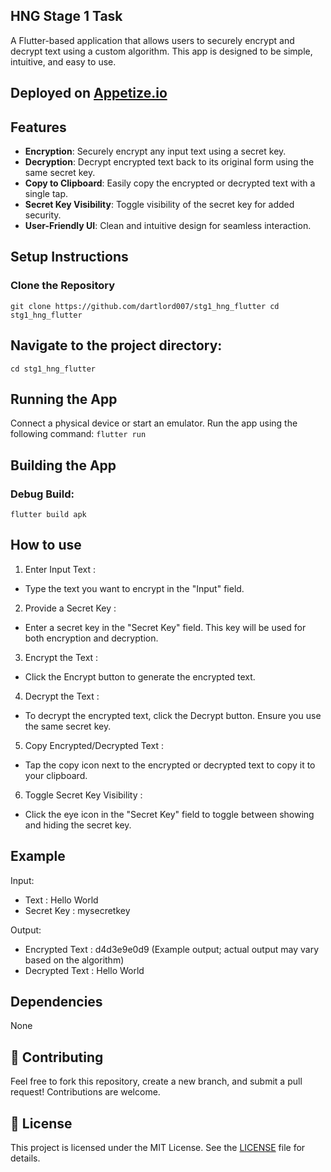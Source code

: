 ## HNG Stage 1 Task 

A Flutter-based application that allows users to securely encrypt and decrypt text using a custom algorithm. This app is designed to be simple, intuitive, and easy to use.

## Deployed on [Appetize.io](https://appetize.io/app/b_7dnpumb3nyvlmv3sbvhqztuu3e)

## Features

- **Encryption**: Securely encrypt any input text using a secret key.
- **Decryption**: Decrypt encrypted text back to its original form using the same secret key.
- **Copy to Clipboard**: Easily copy the encrypted or decrypted text with a single tap.
- **Secret Key Visibility**: Toggle visibility of the secret key for added security.
- **User-Friendly UI**: Clean and intuitive design for seamless interaction.

## Setup Instructions
### Clone the Repository
`
git clone https://github.com/dartlord007/stg1_hng_flutter
cd stg1_hng_flutter
`
## Navigate to the project directory:
`cd stg1_hng_flutter`

## Running the App
Connect a physical device or start an emulator.
Run the app using the following command:
`flutter run`

## Building the App

### Debug Build:
`flutter build apk`

## How to use

1. Enter Input Text :
- Type the text you want to encrypt in the "Input" field.
2. Provide a Secret Key :
- Enter a secret key in the "Secret Key" field. This key will be used for both encryption and decryption.
3. Encrypt the Text :
- Click the Encrypt button to generate the encrypted text.
4. Decrypt the Text :
- To decrypt the encrypted text, click the Decrypt button. Ensure you use the same secret key.
5. Copy Encrypted/Decrypted Text :
- Tap the copy icon next to the encrypted or decrypted text to copy it to your clipboard.
6. Toggle Secret Key Visibility :
- Click the eye icon in the "Secret Key" field to toggle between showing and hiding the secret key.

## Example

Input:
- Text : Hello World
- Secret Key : mysecretkey

Output:
- Encrypted Text : d4d3e9e0d9 (Example output; actual output may vary based on the algorithm)
- Decrypted Text : Hello World

## Dependencies
None


## 🎯 Contributing

Feel free to fork this repository, create a new branch, and submit a pull request! Contributions are welcome.

## 📜 License

This project is licensed under the MIT License. See the [LICENSE](https://github.com/dartlord007/hng_stg0/blob/master/LICENSE)
 file for details.


